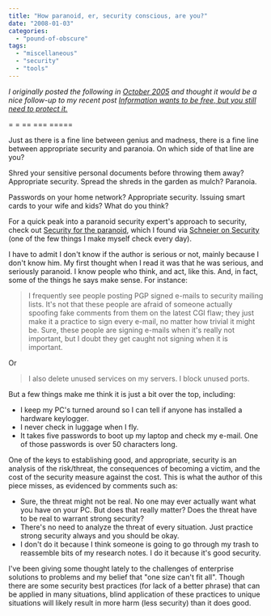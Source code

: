 ```yaml
---
title: "How paranoid, er, security conscious, are you?"
date: "2008-01-03"
categories: 
  - "pound-of-obscure"
tags: 
  - "miscellaneous"
  - "security"
  - "tools"
---
```


_I originally posted the following in [October 2005](http://nsl.blogspot.com/2005/10/how-paranoid-er-security-conscious-are.html "...no straight lines... How paranoid are you?") and thought it would be a nice follow-up to my recent post [Information wants to be free, but you still need to protect it.](http://nsl.gbrettmiller.com/2007/information-wants-to-be-free-but-you-still-need-to-protect-it "No Straight Lines:  Information wants to be free...")_

\= = == === =====

Just as there is a fine line between genius and madness, there is a fine line between appropriate security and paranoia. On which side of that line are you?

Shred your sensitive personal documents before throwing them away? Appropriate security. Spread the shreds in the garden as mulch? Paranoia.

Passwords on your home network? Appropriate security. Issuing smart cards to your wife and kids? What do you think?

For a quick peak into a paranoid security expert's approach to security, check out [Security for the paranoid](http://www.theregister.co.uk/2005/04/27/security_for_the_paranoid/), which I found via [Schneier on Security](http://www.schneier.com/blog/) (one of the few things I make myself check every day).

I have to admit I don't know if the author is serious or not, mainly because I don't know him. My first thought when I read it was that he was serious, and seriously paranoid. I know people who think, and act, like this. And, in fact, some of the things he says make sense. For instance:

> I frequently see people posting PGP signed e-mails to security mailing lists. It's not that these people are afraid of someone actually spoofing fake comments from them on the latest CGI flaw; they just make it a practice to sign every e-mail, no matter how trivial it might be. Sure, these people are signing e-mails when it's really not important, but I doubt they get caught not signing when it is important.

Or

> I also delete unused services on my servers. I block unused ports.

But a few things make me think it is just a bit over the top, including:

- I keep my PC's turned around so I can tell if anyone has installed a hardware keylogger.
- I never check in luggage when I fly.
- It takes five passwords to boot up my laptop and check my e-mail. One of those passwords is over 50 characters long.

One of the keys to establishing good, and appropriate, security is an analysis of the risk/threat, the consequences of becoming a victim, and the cost of the security measure against the cost. This is what the author of this piece misses, as evidenced by comments such as:

- Sure, the threat might not be real. No one may ever actually want what you have on your PC. But does that really matter? Does the threat have to be real to warrant strong security?
- There's no need to analyze the threat of every situation. Just practice strong security always and you should be okay.
- I don't do it because I think someone is going to go through my trash to reassemble bits of my research notes. I do it because it's good security.

I've been giving some thought lately to the challenges of enterprise solutions to problems and my belief that "one size can't fit all". Though there are some security best practices (for lack of a better phrase) that can be applied in many situations, blind application of these practices to unique situations will likely result in more harm (less security) than it does good.
